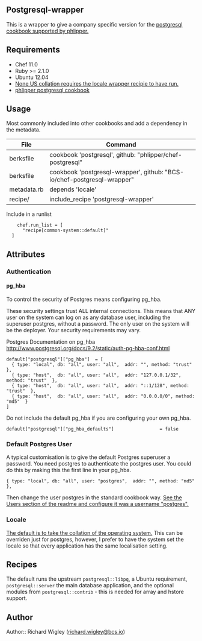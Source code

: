 ## Postgresql-wrapper

This is a wrapper to give a company specific version for the [postgresql cookbook supported by phlipper.](https://github.com/phlipper/chef-postgresql)

## Requirements

* Chef 11.0
* Ruby >= 2.1.0
* Ubuntu 12.04
* [None US collation requires the locale wrapper recipie to have run.](https://github.com/BCS-io/chef-locale-wrapper)
* [phlipper postgresql cookbook](https://github.com/phlipper/chef-postgresql)

## Usage

Most commonly included into other cookbooks and add a dependency in the metadata.


| File        | Command                                                   |
| ----------- | ----------------------------------------------------------|
| berksfile   | cookbook 'postgresql', github: "phlipper/chef-postgresql"
| berksfile   | cookbook 'postgresql-wrapper', github: "BCS-io/chef-postgresql-wrapper" |
| metadata.rb | depends 'locale'                     |
| recipe/     | include_recipe 'postgresql-wrapper'  |

Include in a runlist

````
    chef.run_list = [
      "recipe[common-system::default]"
  ]
````


## Attributes

### Authentication

#### pg_hba

To control the security of Postgres means configuring pg_hba.

These security settings trust ALL internal connections. This means that ANY user on the system can log on as any database user, including the superuser postgres, without a password. The only user on the system will be the deployer. Your security requirements may vary.

Postgres Documentation on pg_hba http://www.postgresql.org/docs/9.2/static/auth-pg-hba-conf.html

````
default["postgresql"]["pg_hba"]  = [
  { type: "local", db: "all", user: "all",  addr: "", method: "trust"  },
  { type: "host",  db: "all", user: "all",  addr: "127.0.0.1/32", method: "trust"  },
  { type: "host",  db: "all", user: "all",  addr: "::1/128", method: "trust"  },
  { type: "host",  db: "all", user: "all",  addr: "0.0.0.0/0", method: "md5"  }
]
````

Do not include the default pg_hba if you are configuring your own pg_hba.

````
default["postgresql"]["pg_hba_defaults"]                 = false
````

### Default Postgres User

A typical customisation is to give the default Postgres superuser a password. You need postgres to authenticate the postgres user. You could do this by making this the first line in your pg_hba.

````
{ type: "local", db: "all", user: "postgres",  addr: "", method: "md5"  },
````

Then change the user postgres in the standard cookbook way. [See the Users section of the readme and configure it was a username "postgres".](https://github.com/phlipper/chef-postgresql/blob/master/README.md#usage)

### Locale

[The default is to take the collation of the operating system.](http://www.postgresql.org/docs/9.3/static/locale.html) This can be overriden just for postgres, however, I prefer to have the system set the locale so that every application has the same localisation setting.


## Recipes

The default runs the upstream `postgresql::libpq`, a Ubuntu requirement, `postgresql::server` the main database application, and the optional modules from `postgresql::contrib` - this is needed for array and hstore support.

## Author

Author:: Richard Wigley (richard.wigley@bcs.io)
